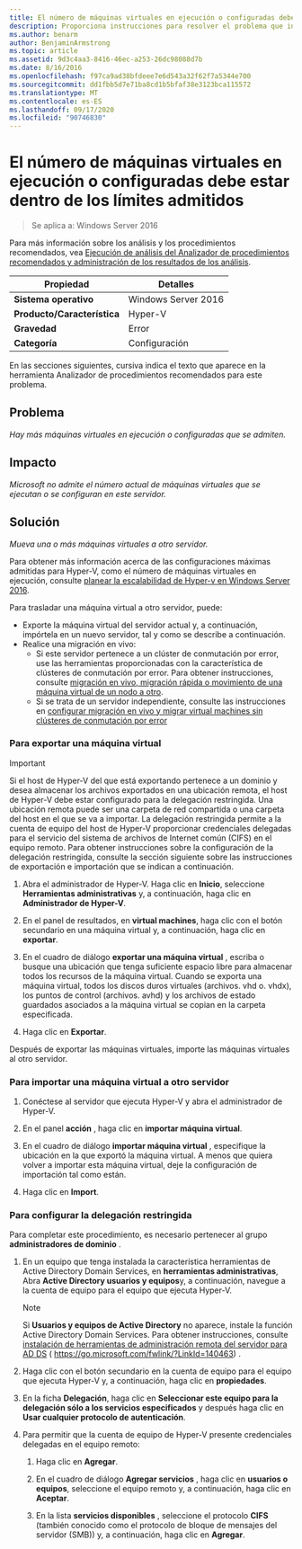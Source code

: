 ```yaml
---
title: El número de máquinas virtuales en ejecución o configuradas debe estar dentro de los límites admitidos
description: Proporciona instrucciones para resolver el problema que informa esta regla de Analizador de procedimientos recomendados.
ms.author: benarm
author: BenjaminArmstrong
ms.topic: article
ms.assetid: 9d3c4aa3-8416-46ec-a253-26dc98088d7b
ms.date: 8/16/2016
ms.openlocfilehash: f97ca9ad38bfdeee7e6d543a32f62f7a5344e700
ms.sourcegitcommit: dd1fbb5d7e71ba8cd1b5bfaf38e3123bca115572
ms.translationtype: MT
ms.contentlocale: es-ES
ms.lasthandoff: 09/17/2020
ms.locfileid: "90746830"
---
```

# <a name="the-number-of-running-or-configured-virtual-machines-must-be-within-supported-limits"></a>El número de máquinas virtuales en ejecución o configuradas debe estar dentro de los límites admitidos

>Se aplica a: Windows Server 2016

Para más información sobre los análisis y los procedimientos recomendados, vea [Ejecución de análisis del Analizador de procedimientos recomendados y administración de los resultados de los análisis](https://go.microsoft.com/fwlink/p/?LinkID=223177).

|Propiedad|Detalles|
|-|-|
|**Sistema operativo**|Windows Server 2016|
|**Producto/Característica**|Hyper-V|
|**Gravedad**|Error
|**Categoría**|Configuración|

En las secciones siguientes, cursiva indica el texto que aparece en la herramienta Analizador de procedimientos recomendados para este problema.

## <a name="issue"></a>Problema
*Hay más máquinas virtuales en ejecución o configuradas que se admiten.*

## <a name="impact"></a>Impacto
*Microsoft no admite el número actual de máquinas virtuales que se ejecutan o se configuran en este servidor.*

## <a name="resolution"></a>Solución
*Mueva una o más máquinas virtuales a otro servidor.*

Para obtener más información acerca de las configuraciones máximas admitidas para Hyper-V, como el número de máquinas virtuales en ejecución, consulte [planear la escalabilidad de Hyper-v en Windows Server 2016](../plan/plan-hyper-v-scalability-in-windows-server.md).

Para trasladar una máquina virtual a otro servidor, puede:

- Exporte la máquina virtual del servidor actual y, a continuación, impórtela en un nuevo servidor, tal y como se describe a continuación.
- Realice una migración en vivo:
    - Si este servidor pertenece a un clúster de conmutación por error, use las herramientas proporcionadas con la característica de clústeres de conmutación por error. Para obtener instrucciones, consulte [migración en vivo, migración rápida o movimiento de una máquina virtual de un nodo a otro](https://go.microsoft.com/fwlink/?LinkID=181519).
    - Si se trata de un servidor independiente, consulte las instrucciones en [configurar migración en vivo y migrar virtual machines sin clústeres de conmutación por error](/previous-versions/windows/it-pro/windows-server-2012-R2-and-2012/jj134199(v=ws.11))

### <a name="to-export-a-virtual-machine"></a>Para exportar una máquina virtual

   > [!IMPORTANT]
   > Si el host de Hyper-V del que está exportando pertenece a un dominio y desea almacenar los archivos exportados en una ubicación remota, el host de Hyper-V debe estar configurado para la delegación restringida. Una ubicación remota puede ser una carpeta de red compartida o una carpeta del host en el que se va a importar. La delegación restringida permite a la cuenta de equipo del host de Hyper-V proporcionar credenciales delegadas para el servicio del sistema de archivos de Internet común (CIFS) en el equipo remoto. Para obtener instrucciones sobre la configuración de la delegación restringida, consulte la sección siguiente sobre las instrucciones de exportación e importación que se indican a continuación.

1.  Abra el administrador de Hyper-V. Haga clic en **Inicio**, seleccione **Herramientas administrativas** y, a continuación, haga clic en **Administrador de Hyper-V**.

2.  En el panel de resultados, en **virtual machines**, haga clic con el botón secundario en una máquina virtual y, a continuación, haga clic en **exportar**.

3.  En el cuadro de diálogo **exportar una máquina virtual** , escriba o busque una ubicación que tenga suficiente espacio libre para almacenar todos los recursos de la máquina virtual. Cuando se exporta una máquina virtual, todos los discos duros virtuales (archivos. vhd o. vhdx), los puntos de control (archivos. avhd) y los archivos de estado guardados asociados a la máquina virtual se copian en la carpeta especificada.

4.  Haga clic en **Exportar**.

Después de exportar las máquinas virtuales, importe las máquinas virtuales al otro servidor.

### <a name="to-import-a-virtual-machine-to-another-server"></a>Para importar una máquina virtual a otro servidor

1.  Conéctese al servidor que ejecuta Hyper-V y abra el administrador de Hyper-V.

2.  En el panel **acción** , haga clic en **importar máquina virtual**.

3.  En el cuadro de diálogo **importar máquina virtual** , especifique la ubicación en la que exportó la máquina virtual. A menos que quiera volver a importar esta máquina virtual, deje la configuración de importación tal como están.

4.  Haga clic en **Import**.

### <a name="to-configure-constrained-delegation"></a>Para configurar la delegación restringida

Para completar este procedimiento, es necesario pertenecer al grupo **administradores de dominio** .

1.  En un equipo que tenga instalada la característica herramientas de Active Directory Domain Services, en **herramientas administrativas**, Abra **Active Directory usuarios y equipos**y, a continuación, navegue a la cuenta de equipo para el equipo que ejecuta Hyper-V.

    > [!NOTE]
    > Si **Usuarios y equipos de Active Directory** no aparece, instale la función Active Directory Domain Services. Para obtener instrucciones, consulte [instalación de herramientas de administración remota del servidor para AD DS](https://go.microsoft.com/fwlink/?LinkId=140463) ( https://go.microsoft.com/fwlink/?LinkId=140463) .

2.  Haga clic con el botón secundario en la cuenta de equipo para el equipo que ejecuta Hyper-V y, a continuación, haga clic en **propiedades**.

3.  En la ficha **Delegación**, haga clic en **Seleccionar este equipo para la delegación sólo a los servicios especificados** y después haga clic en **Usar cualquier protocolo de autenticación**.

4.  Para permitir que la cuenta de equipo de Hyper-V presente credenciales delegadas en el equipo remoto:

    1.  Haga clic en **Agregar**.

    2.  En el cuadro de diálogo **Agregar servicios** , haga clic en **usuarios o equipos**, seleccione el equipo remoto y, a continuación, haga clic en **Aceptar**.

    3.  En la lista **servicios disponibles** , seleccione el protocolo **CIFS** (también conocido como el protocolo de bloque de mensajes del servidor (SMB)) y, a continuación, haga clic en **Agregar**.